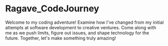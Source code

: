 # Ragave_CodeJourney
Welcome to my coding adventure! Examine how I've changed from my initial attempts at software development to creative ventures. Come along with me as we push limits, figure out issues, and shape technology for the future. Together, let's make something truly amazing!
